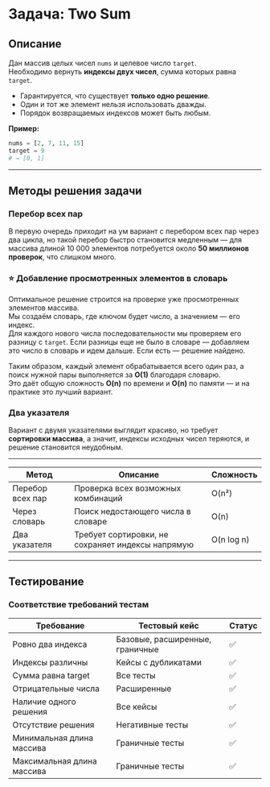 #  Задача: Two Sum

##  Описание

Дан массив целых чисел `nums` и целевое число `target`.  
Необходимо вернуть **индексы двух чисел**, сумма которых равна `target`.

- Гарантируется, что существует **только одно решение**.  
- Один и тот же элемент нельзя использовать дважды.  
- Порядок возвращаемых индексов может быть любым.

**Пример:**

```python
nums = [2, 7, 11, 15]
target = 9
# → [0, 1]
```

---

##  Методы решения задачи

### Перебор всех пар

В первую очередь приходит на ум вариант с перебором всех пар через два цикла, но такой перебор быстро становится медленным — для массива длиной 10 000 элементов потребуется около **50 миллионов проверок**, что слишком много.

### ⭐ Добавление просмотренных элементов в словарь 

Оптимальное решение строится на проверке уже просмотренных элементов массива.  
Мы создаём словарь, где ключом будет число, а значением — его индекс.  
Для каждого нового числа последовательности мы проверяем его разницу с `target`. Если разницы еще не было в словаре — добавляем это число в словарь и идем дальше. Если есть — решение найдено.

Таким образом, каждый элемент обрабатывается всего один раз, а поиск нужной пары выполняется за **O(1)** благодаря словарю.  
Это даёт общую сложность **O(n)** по времени и **O(n)** по памяти — и на практике это лучший вариант.

### Два указателя

Вариант с двумя указателями выглядит красиво, но требует **сортировки массива**, а значит, индексы исходных чисел теряются, и решение становится неудобным.

---

| Метод | Описание                                          | Сложность |
|-------|---------------------------------------------------|------------|
| Перебор всех пар | Проверка всех возможных комбинаций                | O(n²) |
| Через словарь | Поиск недостающего числа в словаре                | O(n) |
| Два указателя | Требует сортировки, не сохраняет индексы напрямую | O(n log n) |


---

##  Тестирование

### Соответствие требований тестам

| Требование | Тестовый кейс | Статус |
|------------|---------------|--------|
| Ровно два индекса | Базовые, расширенные, граничные | ✅ |
| Индексы различны | Кейсы с дубликатами | ✅ |
| Сумма равна target | Все тесты | ✅ |
| Отрицательные числа | Расширенные | ✅ |
| Наличие одного решения | Все кейсы | ✅ |
| Отсутствие решения | Негативные тесты | ✅ |
| Минимальная длина массива | Граничные тесты | ✅ |
| Максимальная длина массива | Граничные тесты | ✅ |


